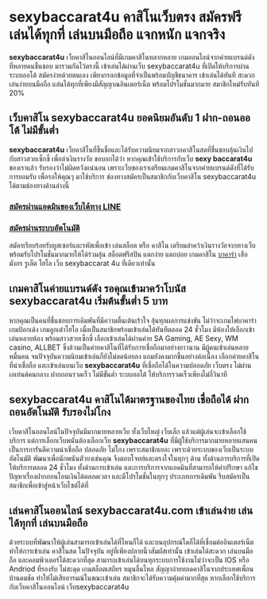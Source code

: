 # sexybaccarat4u คาสิโนเว็บตรง สมัครฟรี เล่นได้ทุกที่ เล่นบนมือถือ แจกหนัก แจกจริง
**sexybaccarat4u** เว็บคาสิโนออนไลน์ที่มีเกมคาสิโนหลากหลาย เกมออนไลน์จากค่ายแบรนด์ดัง ที่หลายคนชื่นชอบ มารวมกันไว้ตรงนี้ เข้าเล่นได้ผ่านเว็บ sexybaccarat4u ที่เปิดให้บริการผ่านระบบออโต้ สมัครง่ายด้วยตนเอง เพียงกรอกข้อมูลที่จำเป็นพร้อมบัญชีธนาคาร เข้าเล่นได้ทันที สะดวกเล่นง่ายบนมือถือ แล่นได้ทุกที่เพียงมีสัญญาณอินเตอร์เน็ต พร้อมโปรโมชั่นมากมาย สมาชิกใหม่รับทันที 20%

## **เว็บคาสิโน sexybaccarat4u** ยอดนิยมอันดับ 1 ฝาก-ถอนออโต้ ไม่มีขั้นต่ำ
**sexybaccarat4u** เว็บคาสิโนที่ขึ้นชื่อและได้รับความนิยมจากสาวกคาสิโนสดที่ชื่นชอบลุ้นเงินไปกับสาวสวยเซ็กซี่ เพื่อล่าเงินรางวัล ขอบอกได้ว่า หากคุณเข้าใช้บริการกับเว็บ **sexy baccarat4u** ของเราแล้ว รับรองว่าไม่ผิดหวังแน่นอน เพราะเว็บของเราเตรียมเกมคาสิโนจากค่ายแบรนด์ดังที่ได้รับการยอมรับ เพื่อรอให้คุณๆ มาใช้บริการ ช่องทางสมัครเป็นสมาชิกกับเว็บคาสิโน sexybaccarat4u ได้ตามช่องทางด้านล่างนี้

### [สมัครผ่านแอดมินของเว็บได้ทาง LINE](https://line.me/R/ti/p/%40tiger711)
### [สมัครผ่านระบบอัตโนมัติ](https://member.tiger711.io/register?sellerId=atom)

สมัครเรียบร้อยรับยูสเซอร์และรหัสเพื่อเข้า เล่นสล็อต หรือ คาสิโน เตรียมล่าคว้าเงินรางวัลจากทางเว็บ พร้อมรับโปรโมชั่นมากมายให้ได้ร่วมลุ้น สล็อตฟรีสปิน แตกง่าย แตกบ่อย เกมคาสิโน [บาคาร่า](https://tiger711.io/baccarat/) เสือมังกร รูเล็ต ไฮโล เว็บ sexybaccarat 4u ที่เดียวเท่านั้น

## เกมคาสิโนค่ายแบรนด์ดัง รอคุณเข้ามาคว้าโบนัส **sexybaccarat4u** เริ่มต้นขั้นต่ำ 5 บาท
หากคุณเป็นคนที่ชื่นชอบการเดิมพันที่มีความตื่นเต้นเร้าใจ ลุ้นทุกผลการแข่งขัน ไม่ว่าจะเกมไพ่บาคาร่า เกมป้อกเด้ง เกมลูกเต๋าไฮโล เมื่อเป็นสมาชิกพร้อมเข้าเล่นได้ทันทีตลอด 24 ชั่วโมง มีห้องให้เลือกเข้าเล่นหลายห้อง พร้อมสาวสวยเซ็กซี่ เลือกเข้าเล่นได้ผ่านค่าย SA Gaming, AE Sexy, WM casino, ALLBET ซึ่งล้วนเป็นค่ายคาสิโนที่ได้รับการเชื่อถือมาอย่างยาวนาน มีผู้คนเข้าเล่นหลายหมื่นคน จนปัจจุบันความนิยมเข้าเล่นก็ยังไม่ลดน้อยลง แถมยังคงมากขึ้นอย่างต่อเนื่อง เลือกค่ายคาสิโนที่น่าเชื่อถือ และเข้าเล่นบนเว็บ **sexybaccarat4u** ที่เชื่อถือได้ในความปลอดภัย เว็บตรง ไม่ผ่านเอเย่นต์คนกลาง ฝากถอนรวดเร็ว ไม่มีขั้นต่ำ ระบบออโต้ ให้บริการรวดเร็วเพียงไม่กี่วินาที

## sexybaccarat4u คาสิโนได้มาตรฐานของไทย เชื่อถือได้ ฝากถอนอัตโนมัติ รับรองไม่โกง
เว็บคาสิโนออนไลน์ในปัจจุบันมีมากมายหลายเว็บ ทั้งเว็บใหญ่ เว็บเล็ก แล้วแต่ผู้เล่นจะเข้าเลือกใช้บริการ แต่การเลือกเว็บพนันต้องเลือกเว็บ **sexybaccarat4u** ที่มีผู้ใช้บริการมากมายหลายแสนคน เป็นการการันตีความน่าเชื่อถือ ปลอดภัย ไม่โกง เพราะสมาชิกเยอะ เพราะด้วยระบบของเว็บเป็นระบบอัตโนมัติ พัฒนาเพื่อนักพนันตัวยงเช่นคุณ จึงตอบโจทย์และตรงใจในทุกๆ ด้าน ทั้งด้านการบริการที่เปิดให้บริการตลอด 24 ชั่วโมง ทั้งด้านการเข้าเล่น และการบริการจากแอดมินที่สามารถให้คำปรึกษา แก้ไขปัญหาเรื่องฝากถอนโอนเงินได้ตลอดเวลา และมีโปรโมชั่นในทุกๆ ประเภทการเดิมพัน รีบสมัครเป็นสมาชิกเพื่อเข้าสู่หน้าเว็บไซต์ได้ที่

## เล่นคาสิโนออนไลน์ sexybaccarat4u.com เข้าเล่นง่าย เล่นได้ทุกที่ เล่นบนมือถือ
ด้วยระบบที่พัฒนาให้ผู้เล่นสามารถเข้าเล่นได้ที่ไหนก็ได้ และบนอุปกรณ์ใดก็ได้ที่เชื่อมต่ออินเตอร์เน็ต ทำให้การเข้าเล่น คาสิโนสด ในปัจจุบัน อยู่ที่เพียงปลายนิ้วสัมผัสเท่านั้น เข้าเล่นได้สะดวก เล่นบนมือถือ และคอมพิวเตอร์ได้สะดวกที่สุด สามารถเข้าเล่นได้บนทุกระบบการใช้งานไม่ว่าจะเป็น IOS หรือ Andriod ที่รองรับ ไม่สะดุด เกมสล็อตเสถียร หมุนลื่นไหล สัญญาถ่ายทอดคาสิโนจากประเทศเพื่อนบ้านคมชัด ทำให้ไม่เสียอารมณ์ในขณะเข้าเล่น สมาชิกจะได้รับความคุ้มค่ามากที่สุด หากเลือกใช้บริการกับเว็บคาสิโนออนไลน์ เว็บsexybaccarat4u
